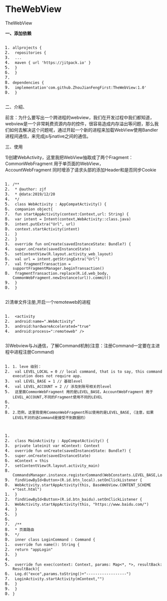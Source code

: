 <!DOCTYPE html> <html lang="zh"> <head> <meta charset="utf-8"/> 
  </head> <body><h1 id="h1-thewebview"><a name="TheWebView" class="reference-link"></a><span class="header-link octicon octicon-link"></span>TheWebView</h1><p>TheWebView</p> <p><strong>一、添加依赖</strong></p> <pre class="prettyprint linenums prettyprinted" style=""><ol class="linenums"><li class="L0"><code><span class="pln">allprojects </span><span class="pun">{</span></code></li><li class="L1"><code><span class="pln"> repositories </span><span class="pun">{</span></code></li><li class="L2"><code><span class="pln"> </span><span class="pun">...</span></code></li><li class="L3"><code><span class="pln"> maven </span><span class="pun">{</span><span class="pln"> url </span><span class="str">'https://jitpack.io'</span><span class="pln"> </span><span class="pun">}</span></code></li><li class="L4"><code><span class="pln"> </span><span class="pun">}</span></code></li><li class="L5"><code><span class="pln"> </span><span class="pun">}</span></code></li><li class="L6"><code></code></li><li class="L7"><code><span class="pln">dependencies </span><span class="pun">{</span></code></li><li class="L8"><code><span class="pln"> implementation</span><span class="str">'com.github.ZhouJianFengFirst:TheWebView:1.0'</span></code></li><li class="L9"><code><span class="pln"> </span><span class="pun">}</span></code></li></ol></pre><p>二、介紹、</p> <p>前言：为什么要写出一个跨进程的webview，我们在开发过程中我们都知道，webview是一个非常耗费资源内存的控件，很容易造成内存溢出等问题，那么我们如何去解决这个问题呢，通过开起一个新的进程来加载WebView使用Bandler进程间通信，来完成js与native之间的通信。</p> <p>三、使用</p> <p>1)创建WebActivity，这里我把WebView抽取成了两个Fragment：<br>CommonWebFragment 用于单页面的WebView，<br>AccountWebFragment 同时增添了请求头部的添加Header和是否同步Cookie </p><pre class="prettyprint linenums prettyprinted" style=""><ol class="linenums"><li class="L0"><code class="lang-java"><span class="com">/**</span></code></li><li class="L1"><code class="lang-java"><span class="com"> * @author: zjf</span></code></li><li class="L2"><code class="lang-java"><span class="com"> * @data:2019/12/20</span></code></li><li class="L3"><code class="lang-java"><span class="com"> */</span></code></li><li class="L4"><code class="lang-java"><span class="pln"> </span><span class="kwd">class</span><span class="pln"> </span><span class="typ">WebActivity</span><span class="pln"> </span><span class="pun">:</span><span class="pln"> </span><span class="typ">AppCompatActivity</span><span class="pun">()</span><span class="pln"> </span><span class="pun">{</span></code></li><li class="L5"><code class="lang-java"><span class="pln"> companion object</span><span class="pun">{</span></code></li><li class="L6"><code class="lang-java"><span class="pln"> fun startAppActivity</span><span class="pun">(</span><span class="pln">context</span><span class="pun">:</span><span class="typ">Context</span><span class="pun">,</span><span class="pln">url</span><span class="pun">:</span><span class="pln"> </span><span class="typ">String</span><span class="pun">)</span><span class="pln"> </span><span class="pun">{</span></code></li><li class="L7"><code class="lang-java"><span class="pln"> var intent </span><span class="pun">=</span><span class="pln"> </span><span class="typ">Intent</span><span class="pun">(</span><span class="pln">context</span><span class="pun">,</span><span class="typ">WebActivity</span><span class="pun">::</span><span class="kwd">class</span><span class="pun">.</span><span class="pln">java</span><span class="pun">)</span></code></li><li class="L8"><code class="lang-java"><span class="pln"> intent</span><span class="pun">.</span><span class="pln">putExtra</span><span class="pun">(</span><span class="str">"Url"</span><span class="pun">,</span><span class="pln"> url</span><span class="pun">)</span></code></li><li class="L9"><code class="lang-java"><span class="pln"> context</span><span class="pun">.</span><span class="pln">startActivity</span><span class="pun">(</span><span class="pln">intent</span><span class="pun">)</span></code></li><li class="L0"><code class="lang-java"><span class="pln"> </span><span class="pun">}</span></code></li><li class="L1"><code class="lang-java"><span class="pln"> </span><span class="pun">}</span></code></li><li class="L2"><code class="lang-java"><span class="pln"> override fun onCreate</span><span class="pun">(</span><span class="pln">savedInstanceState</span><span class="pun">:</span><span class="pln"> </span><span class="typ">Bundle</span><span class="pun">?)</span><span class="pln"> </span><span class="pun">{</span></code></li><li class="L3"><code class="lang-java"><span class="pln"> </span><span class="kwd">super</span><span class="pun">.</span><span class="pln">onCreate</span><span class="pun">(</span><span class="pln">savedInstanceState</span><span class="pun">)</span></code></li><li class="L4"><code class="lang-java"><span class="pln"> setContentView</span><span class="pun">(</span><span class="pln">R</span><span class="pun">.</span><span class="pln">layout</span><span class="pun">.</span><span class="pln">activity_web_layout</span><span class="pun">)</span></code></li><li class="L5"><code class="lang-java"><span class="pln"> val url </span><span class="pun">=</span><span class="pln"> intent</span><span class="pun">.</span><span class="pln">getStringExtra</span><span class="pun">(</span><span class="str">"Url"</span><span class="pun">)</span></code></li><li class="L6"><code class="lang-java"><span class="pln"> val fragmentTransaction </span><span class="pun">=</span><span class="pln"> supportFragmentManager</span><span class="pun">.</span><span class="pln">beginTransaction</span><span class="pun">()</span></code></li><li class="L7"><code class="lang-java"><span class="pln"> fragmentTransaction</span><span class="pun">.</span><span class="pln">replace</span><span class="pun">(</span><span class="pln">R</span><span class="pun">.</span><span class="pln">id</span><span class="pun">.</span><span class="pln">web_body</span><span class="pun">,</span><span class="pln"> </span><span class="typ">CommonWebFragment</span><span class="pun">.</span><span class="pln">newInstance</span><span class="pun">(</span><span class="pln">url</span><span class="pun">)).</span><span class="pln">commit</span><span class="pun">()</span></code></li><li class="L8"><code class="lang-java"><span class="pln"> </span><span class="pun">}</span></code></li><li class="L9"><code class="lang-java"><span class="pln"> </span><span class="pun">}</span></code></li></ol></pre> <p>2)清单文件注册,开启一个remoteweb的进程</p> <pre class="prettyprint linenums prettyprinted" style=""><ol class="linenums"><li class="L0"><code><span class="pln"> </span><span class="tag">&lt;activity</span></code></li><li class="L1"><code><span class="pln"> </span><span class="atn">android:name</span><span class="pun">=</span><span class="atv">".WebActivity"</span></code></li><li class="L2"><code><span class="pln"> </span><span class="atn">android:hardwareAccelerated</span><span class="pun">=</span><span class="atv">"true"</span></code></li><li class="L3"><code><span class="pln"> </span><span class="atn">android:process</span><span class="pun">=</span><span class="atv">":remoteweb"</span><span class="pln"> </span><span class="tag">/&gt;</span></code></li></ol></pre><p>3)Webview与Js通信，了解Command机制(注意：注册Command一定要在主进程中进程注册Command)</p> <pre class="prettyprint linenums prettyprinted" style=""><ol class="linenums"><li class="L0"><code><span class="lit">1.</span><span class="pln"> leve </span><span class="pun">级别：</span><span class="pln"> </span></code></li><li class="L1"><code><span class="pln"> val LEVEL_LOCAL </span><span class="pun">=</span><span class="pln"> </span><span class="lit">0</span><span class="pln"> </span><span class="com">// local command, that is to say, this command execution does not require app.</span></code></li><li class="L2"><code><span class="pln"> val LEVEL_BASE </span><span class="pun">=</span><span class="pln"> </span><span class="lit">1</span><span class="pln"> </span><span class="com">// 基础level</span></code></li><li class="L3"><code><span class="pln"> val LEVEL_ACCOUNT </span><span class="pun">=</span><span class="pln"> </span><span class="lit">2</span><span class="pln"> </span><span class="com">// 涉及到账号相关的level</span></code></li><li class="L4"><code><span class="pln"> </span><span class="pun">这里面</span><span class="typ">CommonWebFragment</span><span class="pln"> </span><span class="pun">用的是</span><span class="pln">LEVEL_BASE</span><span class="pun">，</span><span class="typ">AccountWebFragment</span><span class="pln"> </span><span class="pun">用于</span><span class="pln">LEVEL_ACCOUNT</span><span class="pun">,不同的</span><span class="typ">Fragment</span><span class="pun">使用不同的</span><span class="pln">LEVEL</span></code></li><li class="L5"><code></code></li><li class="L6"><code></code></li><li class="L7"><code><span class="lit">2.</span><span class="pun">范例，这里我使用</span><span class="typ">CommonWebFragment</span><span class="pun">所以使用的是</span><span class="pln">LEVEL_BASE</span><span class="pun">,（注意，如果</span><span class="pln">LEVEL</span><span class="pun">不对的话</span><span class="typ">Command</span><span class="pun">是接受不到数据的）</span></code></li></ol></pre><pre class="prettyprint linenums prettyprinted" style=""><ol class="linenums"><li class="L0"><code class="lang-java"></code></li><li class="L1"><code class="lang-java"><span class="pln"> </span><span class="kwd">class</span><span class="pln"> </span><span class="typ">MainActivity</span><span class="pln"> </span><span class="pun">:</span><span class="pln"> </span><span class="typ">AppCompatActivity</span><span class="pun">()</span><span class="pln"> </span><span class="pun">{</span></code></li><li class="L2"><code class="lang-java"><span class="pln"> </span><span class="kwd">private</span><span class="pln"> lateinit var mContext</span><span class="pun">:</span><span class="pln"> </span><span class="typ">Context</span></code></li><li class="L3"><code class="lang-java"><span class="pln"> override fun onCreate</span><span class="pun">(</span><span class="pln">savedInstanceState</span><span class="pun">:</span><span class="pln"> </span><span class="typ">Bundle</span><span class="pun">?)</span><span class="pln"> </span><span class="pun">{</span></code></li><li class="L4"><code class="lang-java"><span class="pln"> </span><span class="kwd">super</span><span class="pun">.</span><span class="pln">onCreate</span><span class="pun">(</span><span class="pln">savedInstanceState</span><span class="pun">)</span></code></li><li class="L5"><code class="lang-java"><span class="pln"> mContext </span><span class="pun">=</span><span class="pln"> </span><span class="kwd">this</span></code></li><li class="L6"><code class="lang-java"><span class="pln"> setContentView</span><span class="pun">(</span><span class="pln">R</span><span class="pun">.</span><span class="pln">layout</span><span class="pun">.</span><span class="pln">activity_main</span><span class="pun">)</span></code></li><li class="L7"><code class="lang-java"><span class="pln"> </span><span class="typ">CommandsManager</span><span class="pun">.</span><span class="pln">instance</span><span class="pun">.</span><span class="pln">registerCommand</span><span class="pun">(</span><span class="typ">WebConstants</span><span class="pun">.</span><span class="pln">LEVEL_BASE</span><span class="pun">,</span><span class="typ">LoginCommand</span><span class="pun">())</span></code></li><li class="L8"><code class="lang-java"><span class="pln"> findViewById</span><span class="pun">&lt;</span><span class="typ">Button</span><span class="pun">&gt;(</span><span class="pln">R</span><span class="pun">.</span><span class="pln">id</span><span class="pun">.</span><span class="pln">btn_local</span><span class="pun">).</span><span class="pln">setOnClickListener </span><span class="pun">{</span></code></li><li class="L9"><code class="lang-java"><span class="pln"> </span><span class="typ">WebActivity</span><span class="pun">.</span><span class="pln">startAppActivity</span><span class="pun">(</span><span class="kwd">this</span><span class="pun">,</span><span class="pln"> </span><span class="typ">BaseWebView</span><span class="pun">.</span><span class="pln">CONTENT_SCHEME </span><span class="pun">+</span><span class="str">"test.html"</span><span class="pun">)</span></code></li><li class="L0"><code class="lang-java"><span class="pln"> </span><span class="pun">}</span></code></li><li class="L1"><code class="lang-java"><span class="pln"> findViewById</span><span class="pun">&lt;</span><span class="typ">Button</span><span class="pun">&gt;(</span><span class="pln">R</span><span class="pun">.</span><span class="pln">id</span><span class="pun">.</span><span class="pln">btn_baidu</span><span class="pun">).</span><span class="pln">setOnClickListener </span><span class="pun">{</span></code></li><li class="L2"><code class="lang-java"><span class="pln"> </span><span class="typ">WebActivity</span><span class="pun">.</span><span class="pln">startAppActivity</span><span class="pun">(</span><span class="kwd">this</span><span class="pun">,</span><span class="pln"> </span><span class="str">"https://www.baidu.com/"</span><span class="pun">)</span></code></li><li class="L3"><code class="lang-java"><span class="pln"> </span><span class="pun">}</span></code></li><li class="L4"><code class="lang-java"><span class="pln"> </span><span class="pun">}</span></code></li><li class="L5"><code class="lang-java"></code></li><li class="L6"><code class="lang-java"><span class="pln"> </span><span class="com">/**</span></code></li><li class="L7"><code class="lang-java"><span class="com"> * 页面路由</span></code></li><li class="L8"><code class="lang-java"><span class="com"> */</span></code></li><li class="L9"><code class="lang-java"><span class="pln"> inner </span><span class="kwd">class</span><span class="pln"> </span><span class="typ">LoginCommand</span><span class="pln"> </span><span class="pun">:</span><span class="pln"> </span><span class="typ">Command</span><span class="pln"> </span><span class="pun">{</span></code></li><li class="L0"><code class="lang-java"><span class="pln"> override fun name</span><span class="pun">():</span><span class="pln"> </span><span class="typ">String</span><span class="pln"> </span><span class="pun">{</span></code></li><li class="L1"><code class="lang-java"><span class="pln"> </span><span class="kwd">return</span><span class="pln"> </span><span class="str">"appLogin"</span></code></li><li class="L2"><code class="lang-java"><span class="pln"> </span><span class="pun">}</span></code></li><li class="L3"><code class="lang-java"></code></li><li class="L4"><code class="lang-java"><span class="pln"> override fun exec</span><span class="pun">(</span><span class="pln">context</span><span class="pun">:</span><span class="pln"> </span><span class="typ">Context</span><span class="pun">,</span><span class="pln"> params</span><span class="pun">:</span><span class="pln"> </span><span class="typ">Map</span><span class="pun">&lt;*,</span><span class="pln"> </span><span class="pun">*&gt;,</span><span class="pln"> resultBack</span><span class="pun">:</span><span class="pln"> </span><span class="typ">ResultBack</span><span class="pun">){</span></code></li><li class="L5"><code class="lang-java"><span class="pln"> </span><span class="typ">Log</span><span class="pun">.</span><span class="pln">d</span><span class="pun">(</span><span class="str">"exce"</span><span class="pun">,</span><span class="pln">params</span><span class="pun">.</span><span class="pln">toString</span><span class="pun">()+</span><span class="str">"------------------"</span><span class="pun">)</span></code></li><li class="L6"><code class="lang-java"><span class="pln"> </span><span class="typ">LoginActivity</span><span class="pun">.</span><span class="pln">startActivity</span><span class="pun">(</span><span class="pln">mContext</span><span class="pun">,</span><span class="str">""</span><span class="pun">)</span></code></li><li class="L7"><code class="lang-java"><span class="pln"> </span><span class="pun">}</span></code></li><li class="L8"><code class="lang-java"><span class="pln"> </span><span class="pun">}</span></code></li><li class="L9"><code class="lang-java"><span class="pun">}</span></code></li></ol></pre> </body> </html>
